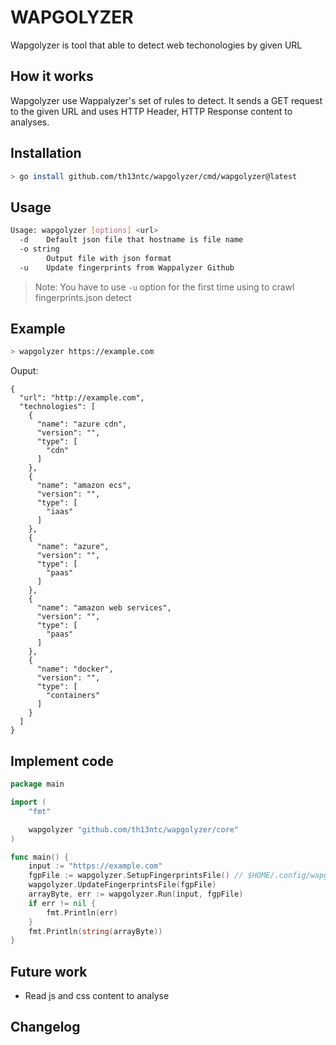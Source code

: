 # WAPGOLYZER

Wapgolyzer is tool that able to detect web techonologies by given URL

## How it works

Wapgolyzer use Wappalyzer's set of rules to detect. It sends a GET request to the given URL and uses HTTP Header, HTTP Response content to analyses.

## Installation

```bash
> go install github.com/th13ntc/wapgolyzer/cmd/wapgolyzer@latest
```

## Usage

```bash
Usage: wapgolyzer [options] <url>
  -d    Default json file that hostname is file name
  -o string
        Output file with json format
  -u    Update fingerprints from Wappalyzer Github
```

> Note: You have to use `-u` option for the first time using to crawl fingerprints.json detect

## Example

```bash
> wapgolyzer https://example.com
```

Ouput:

```
{
  "url": "http://example.com",
  "technologies": [
    {
      "name": "azure cdn",
      "version": "",
      "type": [
        "cdn"
      ]
    },
    {
      "name": "amazon ecs",
      "version": "",
      "type": [
        "iaas"
      ]
    },
    {
      "name": "azure",
      "version": "",
      "type": [
        "paas"
      ]
    },
    {
      "name": "amazon web services",
      "version": "",
      "type": [
        "paas"
      ]
    },
    {
      "name": "docker",
      "version": "",
      "type": [
        "containers"
      ]
    }
  ]
}
```

## Implement code

```go
package main

import (
	"fmt"

	wapgolyzer "github.com/th13ntc/wapgolyzer/core"
)

func main() {
	input := "https://example.com"
	fgpFile := wapgolyzer.SetupFingerprintsFile() // $HOME/.config/wapgolyzer/fingerprints.json
	wapgolyzer.UpdateFingerprintsFile(fgpFile)
	arrayByte, err := wapgolyzer.Run(input, fgpFile)
	if err != nil {
		fmt.Println(err)
	}
	fmt.Println(string(arrayByte))
}
```

## Future work

- Read js and css content to analyse

## Changelog
